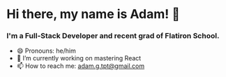 # Hi there, my name is Adam! 👋

### I'm a Full-Stack Developer and recent grad of Flatiron School.

- 😄 Pronouns: he/him
- 🌱 I’m currently working on mastering React
- 📫 How to reach me: adam.g.tpt@gmail.com


<!--
**agilles1/agilles1** is a ✨ _special_ ✨ repository because its `README.md` (this file) appears on your GitHub profile.

Here are some ideas to get you started:

- 🔭 I’m currently working on ...
- 🌱 I’m currently learning ...
- 👯 I’m looking to collaborate on ...
- 🤔 I’m looking for help with ...
- 💬 Ask me about ...

- 😄 Pronouns: ...
- ⚡ Fun fact: ...
-->
